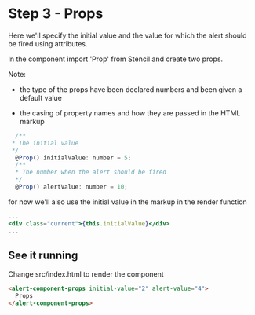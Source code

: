 # Step 3 - Props

Here we'll specify the initial value and the value for which the alert should be fired using attributes.

In the component import 'Prop' from Stencil and create two props.

Note:

- the type of the props have been declared numbers and been given a default value

- the casing of property names and how they are passed in the HTML markup

```jsx
  /**
 * The initial value
 */
  @Prop() initialValue: number = 5;
  /**
  * The number when the alert should be fired
  */
  @Prop() alertValue: number = 10;
```

for now we'll also use the initial value in the markup in the render function

```jsx
...
<div class="current">{this.initialValue}</div>
...
```

## See it running

Change src/index.html to render the component

```html
<alert-component-props initial-value="2" alert-value="4">
  Props
</alert-component-props>
```